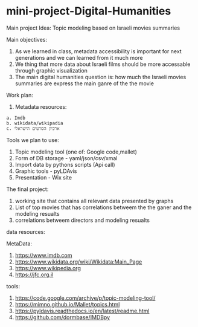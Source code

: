 # mini-project-Digital-Humanities


Main project Idea: Topic modeling based on Israeli movies summaries

Main objectives:
  1. As we learned in class, metadata accessibility is important for next generations and we can learned from it much more
  2. We thing that more data about Israeli films should be more accessable through graphic visualization
  3. The main digital humanities question is: how much the Israeli movies summaries are express the main ganre of the the movie


Work plan:
  1. Metadata resources:
  
    a. Imdb
    b. wikidata/wikipadia
    c. ארכיון הסרטים הישראלי
  
Tools we plan to use:
  1. Topic modeling tool (one of: Google code,mallet)
  2. Form of DB storage - yaml/json/csv/xmal
  3. Import data by pythons scripts (Api call) 
  4. Graphic tools - pyLDAvis 
  5. Presentation - Wix site 

The final project:
  1. working site that contains all relevant data presented by graphs 
  2. List of top movies that has correlations betweem the the ganer and the modeling resualts 
  3. correlations betweem directors and modeling resualts

data resources: 

  MetaData:
  1. https://www.imdb.com
  2. https://www.wikidata.org/wiki/Wikidata:Main_Page
  3. https://www.wikipedia.org
  4. https://jfc.org.il
  
  tools:
  1. https://code.google.com/archive/p/topic-modeling-tool/
  2. https://mimno.github.io/Mallet/topics.html
  3. https://pyldavis.readthedocs.io/en/latest/readme.html
  4. https://github.com/dormbase/IMDBpy
  

